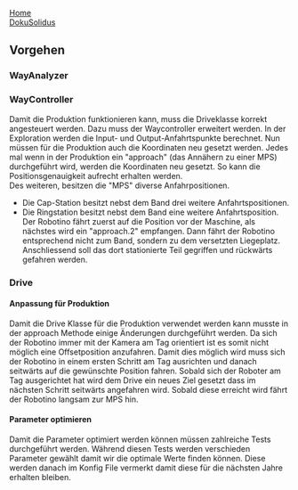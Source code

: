 [Home](home)  
[DokuSolidus](DokuSolidus)  
  
## Vorgehen  

### WayAnalyzer  


  
### WayController  
  
Damit die Produktion funktionieren kann, muss die Driveklasse korrekt angesteuert werden. Dazu muss der Waycontroller erweitert werden. In der Exploration werden die Input- und Output-Anfahrtspunkte berechnet. Nun müssen für die Produktion auch die Koordinaten neu gesetzt werden. Jedes mal wenn in der Produktion ein "approach" (das Annähern zu einer MPS) durchgeführt wird, werden die Koordinaten neu gesetzt. So kann die Positionsgenauigkeit aufrecht erhalten werden.  
Des weiteren, besitzen die "MPS" diverse Anfahrpositionen.
- Die Cap-Station besitzt nebst dem Band drei weitere Anfahrtspositionen.
- Die Ringstation besitzt nebst dem Band eine weitere Anfahrtsposition.
Der Robotino fährt zuerst auf die Position vor der Maschine, als nächstes wird ein "approach.2" empfangen. Dann fährt der Robotino entsprechend nicht zum Band, sondern zu dem versetzten Liegeplatz. Anschliessend soll das dort stationierte Teil gegriffen und rückwärts gefahren werden.
  

### Drive

#### Anpassung für Produktion

Damit die Drive Klasse für die Produktion verwendet werden kann musste in der approach Methode einige Änderungen durchgeführt werden. Da sich der Robotino immer mit der Kamera am Tag orientiert ist es somit nicht möglich eine Offsetposition anzufahren. Damit dies möglich wird muss sich der Robotino in einem ersten Schritt am Tag ausrichten und danach seitwärts auf die gewünschte Position fahren. Sobald sich der Roboter am Tag ausgerichtet hat wird dem Drive ein neues Ziel gesetzt dass im nächsten Schritt seitwärts angefahren wird. Sobald diese erreicht wird fährt der Robotino langsam zur MPS hin.

#### Parameter optimieren

Damit die Parameter optimiert werden können müssen zahlreiche Tests durchgeführt werden. Während diesen Tests werden verschieden Parameter gewählt damit wir die optimale Werte finden können. Diese werden danach im Konfig File vermerkt damit diese für die nächsten Jahre erhalten bleiben.